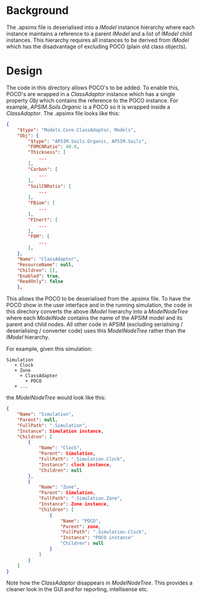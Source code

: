 # Background

The .apsimx file is deserialised into a _IModel_ instance hierarchy where each instance maintains a reference to a
parent _IModel_ and a list of _IModel_ child instances. This hierarchy requires all instances to be derived from
_IModel_ which has the disadvantage of excluding POCO (plain old class objects).

# Design

The code in this directory allows POCO's to be added. To enable this, POCO's are wrapped in a _ClassAdaptor_ instance which has a
single property _Obj_ which contains the reference to the POCO instance. For example, _APSIM.Soils.Organic_ is a POCO
so it is wrapped inside a _ClassAdaptor_. The .apsimx file looks like this:

```json
{
    "$type": "Models.Core.ClassAdaptor, Models",
    "Obj": {
        "$type": "APSIM.Soils.Organic, APSIM.Soils",
        "FOMCNRatio": 40.0,
        "Thickness": [
            ...
        ],
        "Carbon": [
            ...
        ],
        "SoilCNRatio": [
            ...
        ],
        "FBiom": [
            ...
        ],
        "FInert": [
            ...
        ],
        "FOM": [
            ...
        ],
    },
    "Name": "ClassAdaptor",
    "ResourceName": null,
    "Children": [],
    "Enabled": true,
    "ReadOnly": false
    },
```

This allows the POCO to be deserialised from the .apsimx file. To have the POCO show in the user interface and in the running simulation, the code in this directory converts the above _IModel_ hierarchy into a _ModelNodeTree_ where each _ModelNode_ contains the name of the APSIM model and its parent and child nodes. All other code in APSIM (excluding serialising / deserialising / converter code) uses
this _ModelNodeTree_ rather than the _IModel_ hierarchy.

For example, given this simulation:

```
Simulation
   + Clock
   + Zone
     + ClassAdapter
       + POCO
   + ...
```

the _ModelNodeTree_ would look like this:

```json
{
    "Name": "Simulation",
    "Parent": null,
    "FullPath": ".Simulation",
    "Instance": Simulation instance,
    "Children": [
        {
            "Name": "Clock",
            "Parent": Simulation,
            "FullPath": ".Simulation.Clock",
            "Instance": clock instance,
            "Children": null
        },
        {
            "Name": "Zone",
            "Parent": Simulation,
            "FullPath": ".Simulation.Zone",
            "Instance": Zone instance,
            "Children": [
                {
                    "Name": "POCO",
                    "Parent": zone,
                    "FullPath": ".Simulation.Clock",
                    "Instance": "POCO instance"
                    "Children": null
                }
            ]
        }
    ]
}
```

Note how the _ClassAdaptor_ disappears in _ModelNodeTree_. This provides a cleaner look in the GUI and for reporting, intellisense etc.

